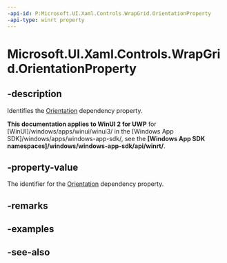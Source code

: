 ```yaml
---
-api-id: P:Microsoft.UI.Xaml.Controls.WrapGrid.OrientationProperty
-api-type: winrt property
---
```


<!-- Property syntax
public Windows.UI.Xaml.DependencyProperty OrientationProperty { get; }
-->

# Microsoft.UI.Xaml.Controls.WrapGrid.OrientationProperty

## -description
Identifies the [Orientation](wrapgrid_orientation.md) dependency property.

**This documentation applies to WinUI 2 for UWP** for [WinUI]/windows/apps/winui/winui3/ in the [Windows App SDK]/windows/apps/windows-app-sdk/, see the **[Windows App SDK namespaces]/windows/windows-app-sdk/api/winrt/**.

## -property-value
The identifier for the [Orientation](wrapgrid_orientation.md) dependency property.

## -remarks

## -examples

## -see-also
